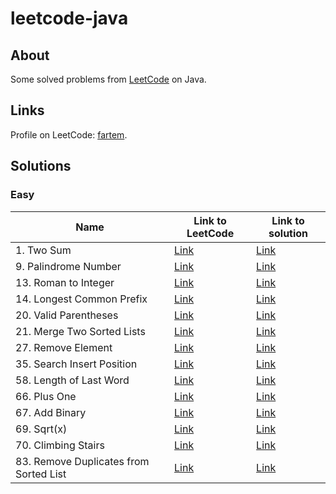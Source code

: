 # leetcode-java

## About

Some solved problems from [LeetCode](https://leetcode.com) on Java.

## Links

Profile on LeetCode: [fartem](https://leetcode.com/fartem/).

## Solutions

### Easy

| Name                                   | Link to LeetCode                                                          | Link to solution                                           |
|----------------------------------------|---------------------------------------------------------------------------|------------------------------------------------------------|
| 1. Two Sum                             | [Link](https://leetcode.com/problems/two-sum/)                            | [Link](./lib/easy/two_sum.dart)                            |
| 9. Palindrome Number                   | [Link](https://leetcode.com/problems/palindrome-number/)                  | [Link](./lib/easy/palindrome_number.dart)                  |
| 13. Roman to Integer                   | [Link](https://leetcode.com/problems/roman-to-integer/)                   | [Link](./lib/easy/roman_to_integer.dart)                   |
| 14. Longest Common Prefix              | [Link](https://leetcode.com/problems/longest-common-prefix/)              | [Link](./lib/easy/longest_common_prefix.dart)              |
| 20. Valid Parentheses                  | [Link](https://leetcode.com/problems/valid-parentheses/)                  | [Link](./lib/easy/valid_parentheses.dart)                  |
| 21. Merge Two Sorted Lists             | [Link](https://leetcode.com/problems/merge-two-sorted-lists/)             | [Link](./lib/easy/merge_two_sorted_lists.dart)             |
| 27. Remove Element                     | [Link](https://leetcode.com/problems/remove-element/)                     | [Link](./lib/easy/remove_element.dart)                     |
| 35. Search Insert Position             | [Link](https://leetcode.com/problems/search-insert-position/)             | [Link](./lib/easy/search_insert_position.dart)             |
| 58. Length of Last Word                | [Link](https://leetcode.com/problems/length-of-last-word/)                | [Link](./lib/easy/length_of_last_word.dart)                |
| 66. Plus One                           | [Link](https://leetcode.com/problems/plus-one/)                           | [Link](./lib/easy/plus_one.dart)                           |
| 67. Add Binary                         | [Link](https://leetcode.com/problems/add-binary/)                         | [Link](./lib/easy/add_binary.dart)                         |
| 69. Sqrt(x)                            | [Link](https://leetcode.com/problems/sqrtx/)                              | [Link](./lib/easy/sqrt_x.dart)                             |
| 70. Climbing Stairs                    | [Link](https://leetcode.com/problems/climbing-stairs/)                    | [Link](./lib/easy/climbing_stairs.dart)                    |
| 83. Remove Duplicates from Sorted List | [Link](https://leetcode.com/problems/remove-duplicates-from-sorted-list/) | [Link](./lib/easy/remove_duplicates_from_sorted_list.dart) |
